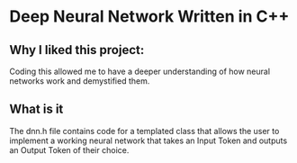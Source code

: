 # Deep Neural Network Written in C++

## Why I liked this project:
Coding this allowed me to have a deeper understanding of how neural networks work and demystified them.

## What is it
The dnn.h file contains code for a templated class that allows the user to implement a working neural network that takes an Input Token and outputs an Output Token of their choice.